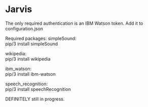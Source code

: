 # Jarvis
 The only required authentication is an IBM Watson token. Add it to configuration.json
 
 Required packages:
  simpleSound:\
   pip/3 install simpleSound
   
  wikipedia:\
   pip/3 install wikipedia
   
  ibm_watson:\
   pip/3 install ibm-watson
   
  speech_recognition:\
   pip/3 install speechRecognition
  
 
 DEFINITELY still in progress.

